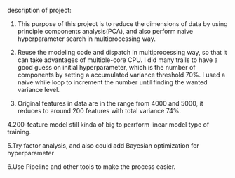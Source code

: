 
description of project:
1. This purpose of this project is to reduce the dimensions of data by using principle 
components analysis(PCA), and also perform naive hyperparameter search in multiprocessing
way.

2. Reuse the modeling code and dispatch in multiprocessing way, so that it can take advantages
of multiple-core CPU. I did many trails to have a good guess on initial hyperparameter, which is
the number of components by setting a accumulated variance threshold 70%. I used a naive while
loop to increment the number until finding the wanted variance level.

3. Original features in data are in the range from 4000 and 5000, it reduces to around 200 features
with total variance 74%.

4.200-feature model still kinda of big to perrform linear model type of training.

5.Try factor analysis, and also could add Bayesian optimization for hyperparameter

6.Use Pipeline and other tools to make the process easier.
